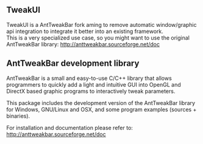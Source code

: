 TweakUI
-------

TweakUI is a AntTweakBar fork aming to remove automatic window/graphic api integration to integrate it better
into an existing framework.  
This is a very specialized use case, so you might want to use the original AntTweakBar library:
http://anttweakbar.sourceforge.net/doc


AntTweakBar development library
-------------------------------


AntTweakBar is a small and easy-to-use C/C++ library that allows programmers
to quickly add a light and intuitive GUI into OpenGL and DirectX based 
graphic programs to interactively tweak parameters.

This package includes the development version of the AntTweakBar library 
for Windows, GNU/Linux and OSX, and some program examples (sources + binaries).

For installation and documentation please refer to:
http://anttweakbar.sourceforge.net/doc



